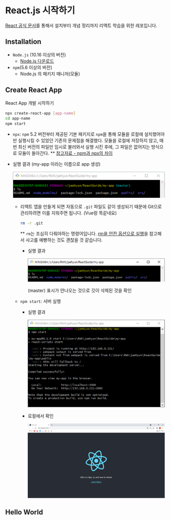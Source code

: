 # React.js 시작하기

[React 공식 문서](https://ko.reactjs.org/docs/getting-started.html)를 통해서 설치부터 개념 정리까지 리액트 학습을 위한 레포입니다. 

## Installation

- `Node.js` (10.16 이상의 버전)
  - [Node.js 다운로드](https://nodejs.org/ko/download/)
- `npm`(5.6 이상의 버전)
  - Node.js 의 패키지 매니저(모듈)



## Create React App

React App 개발 시작하기

```bash
npx create-react-app [app-name]
cd app-name
npm start
```

- `npx`: `npm` 5.2 버전부터 제공된 기본 패키지로 `npm`을 통해 모듈을 로컬에 설치했어야만 실행시킬 수 있었던 기존의 문제점을 해결했다. 모듈을 로컬에 저장하지 않고, 매번 최신 버전의 파일만 임시로 불러와서 실행 시킨 후에, 그 파일은 없어지는 방식으로 모듈이 돌아간다. 
  ** [참고자료 - npm과 npx의 차이](https://ljh86029926.gitbook.io/coding-apple-react/undefined/npm-npx)

- 실행 결과 (my-app 이라는 이름으로 app 생성)

  ![CreateReactApp](./images/CreateReactApp.png)
  - 리액트 앱을 만들게 되면 자동으로 `.git` 파일도 같이 생성되기 때문에 Git으로 관리하려면 이를 지워주면 됩니다. (Vue랑 똑같네요)

    ```bash
    rm -r .git
    ```

    ** `rm`는 조심히 다뤄야하는 명령어입니다. [rm을 안전 옵션으로 실행](https://www.lesstif.com/system-admin/rm-rf-14090708.html)을 참고해서 사고를 예빵하는 것도 괜찮을 것 같습니다.

    - 실행 결과

      ![DeleteDotGit](./images/DeleteDotGit.png)

      (master) 표시가 안나오는 것으로 깃이 삭제된 것을 확인

  - `npm start`: 서버 실행

    - 실행 결과

      ![StartServer](./images/StartServer.png)

    - 로컬에서 확인

      ![ReactWebStart](./images/ReactWebStart.png)



## Hello World